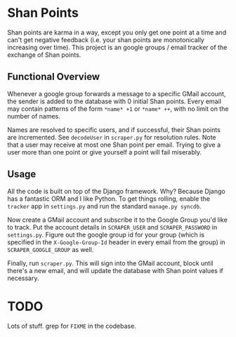 Shan Points
===========

Shan points are karma in a way, except you only get one point at a time and
can't get negative feedback (i.e. your shan points are monotonically increasing
over time). This project is an google groups / email tracker of the exchange of
Shan points.

Functional Overview
-------------------

Whenever a google group forwards a message to a specific GMail account, the
sender is added to the database with 0 initial Shan points. Every email may
contain patterns of the form ``*name* +1`` or ``*name* ++``, with no limit on
the number of names.

Names are resolved to specific users, and if successful, their Shan points are
incremented. See ``decodeUser`` in ``scraper.py`` for resolution rules. Note
that a user may receive at most one Shan point per email. Trying to give a user
more than one point or give yourself a point will fail miserably.

Usage
-----

All the code is built on top of the Django framework. Why? Because Django has a
fantastic ORM and I like Python. To get things rolling, enable the ``tracker``
app in ``settings.py`` and run the standard ``manage.py syncdb``.

Now create a GMail account and subscribe it to the Google Group you'd like to
track. Put the account details in ``SCRAPER_USER`` and ``SCRAPER_PASSWORD`` in
``settings.py``. Figure out the google group id for your group (which is
specified in the ``X-Google-Group-Id`` header in every email from the group) in
``SCRAPER_GOOGLE_GROUP`` as well.

Finally, run ``scraper.py``. This will sign into the GMail account, block until
there's a new email, and will update the database with Shan point values if
necessary.

TODO
====

Lots of stuff. grep for ``FIXME`` in the codebase.
